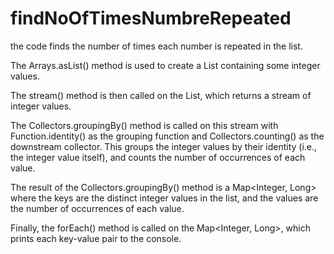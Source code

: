 # findNoOfTimesNumbreRepeated
the code finds the number of times each number is repeated in the list.

The Arrays.asList() method is used to create a List<Integer> containing some integer values.

The stream() method is then called on the List<Integer>, which returns a stream of integer values.

The Collectors.groupingBy() method is called on this stream with Function.identity() as the grouping function and Collectors.counting() as the downstream collector. This groups the integer values by their identity (i.e., the integer value itself), and counts the number of occurrences of each value.

The result of the Collectors.groupingBy() method is a Map<Integer, Long> where the keys are the distinct integer values in the list, and the values are the number of occurrences of each value.

Finally, the forEach() method is called on the Map<Integer, Long>, which prints each key-value pair to the console.
